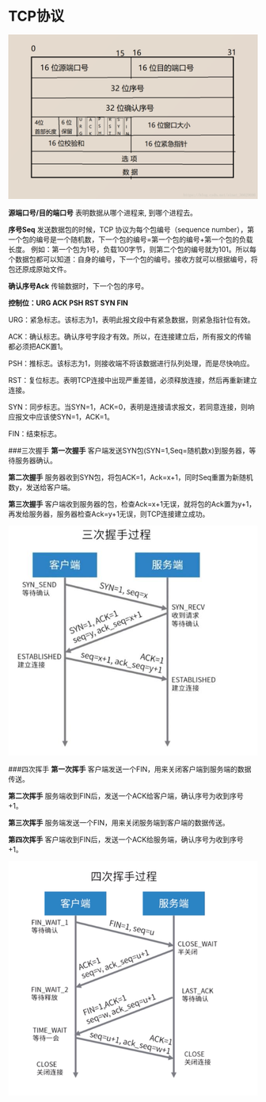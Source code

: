 TCP协议
===
![](./相关文件/12.1.png)

**源端口号/目的端口号**
表明数据从哪个进程来, 到哪个进程去。

**序号Seq**
发送数据包的时候，TCP 协议为每个包编号（sequence number），第一个包的编号是一个随机数，下一个包的编号=第一个包的编号+第一个包的负载长度。
例如：第一个包为1号，负载100字节，则第二个包的编号就为101。所以每个数据包都可以知道：自身的编号，下一个包的编号。接收方就可以根据编号，将包还原成原始文件。

**确认序号Ack**
传输数据时，下一个包的序号。

**控制位：URG ACK PSH RST SYN FIN**

URG：紧急标志。该标志为1，表明此报文段中有紧急数据，则紧急指针位有效。

ACK：确认标志。确认序号字段才有效。所以，在连接建立后，所有报文的传输都必须把ACK置1。

PSH：推标志。该标志为1，则接收端不将该数据进行队列处理，而是尽快响应。

RST：复位标志。表明TCP连接中出现严重差错，必须释放连接，然后再重新建立连接。

SYN：同步标志。当SYN=1，ACK=0，表明是连接请求报文，若同意连接，则响应报文中应该使SYN=1，ACK=1。

FIN：结束标志。

###三次握手
**第一次握手**
客户端发送SYN包(SYN=1,Seq=随机数x)到服务器，等待服务器确认。

**第二次握手**
服务器收到SYN包，将包ACK=1，Ack=x+1，同时Seq重置为新随机数y，发送给客户端。

**第三次握手**
客户端收到服务器的包，检查Ack=x+1无误，就将包的Ack置为y+1，再发给服务器，服务器检查Ack=y+1无误，则TCP连接建立成功。

![](./相关文件/12.2.jpeg)

###四次挥手
**第一次挥手**
客户端发送一个FIN，用来关闭客户端到服务端的数据传送。

**第二次挥手**
服务端收到FIN后，发送一个ACK给客户端，确认序号为收到序号+1。

**第三次挥手**
服务端发送一个FIN，用来关闭服务端到客户端的数据传送。

**第四次挥手**
客户端收到FIN后，发送一个ACK给服务端，确认序号为收到序号+1。

![](./相关文件/12.3.png)